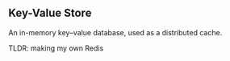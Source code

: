 ## Key-Value Store

An in-memory key–value database, used as a distributed cache.

TLDR: making my own Redis 


